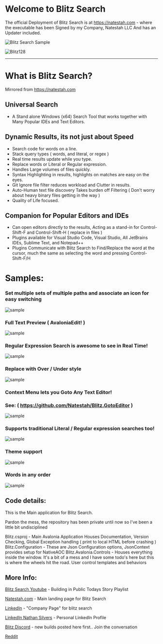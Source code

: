 # Welcome  to Blitz Search

The official Deployment of Blitz Search is at https://natestah.com - where the executable has been Signed by my Company, Natestah LLC And has an Updater included.

![Blitz Search Sample](https://blitzsearch.s3.us-east-2.amazonaws.com/BlitzPretty2x.png)

![Blitz128](https://github.com/Natestah/BlitzSearch/assets/11800697/dcd68d7f-da5c-4dae-bf8e-02b88e37cfa9)

---
# What is Blitz Search?

Mirrored from https://natestah.com

## Universal Search
* A Stand alone Windows (x64) Search Tool that works together with Many Popular IDEs and Text Editors.
## Dynamic Results, its not just about Speed
* Search code for words on a line.
* Stack query types ( words, and literal, or regex )
* Real time results update while you type.
* Replace words or Literal or Regular expression.
* Handles Large volumes of files quickly.
* Syntax Highlighting in results,  highlights on matches are easy on the eyes.
* Git Ignore file filter reduces workload and Clutter in results.
* Auto-Human text file discovery Takes burden off Filtering ( Don't worry about heavy binary files getting in the way )
* Quality of Life focused.
## Companion for Popular Editors and IDEs
* Can open editors directly to the results, Acting as a stand-in for Control-Shift-F  and Control-Shift-H ( replace in files )
* Plugins available for Visual Studio Code, Visual Studio, All JetBrains IDEs, Sublime Text, and Notepad++
* Plugins Communicate with Blitz Search to Find/Replace the word at the cursor, much the same as selecting the word and pressing Control-Shift-F/H

# Samples:


### Set multiple sets of multiple paths and associate an icon for easy switching 

![sample](https://blitzsearch.s3.us-east-2.amazonaws.com/ConfigurePaths.png)

### Full Text Preview ( AvaloniaEdit! )
![sample](https://blitzsearch.s3.us-east-2.amazonaws.com/FullTextPreview.png)

### Regular Expression Search is awesome to see in Real Time!
![sample](https://blitzsearch.s3.us-east-2.amazonaws.com/RegularExpression.png)

### Replace with Over / Under style
![sample](https://blitzsearch.s3.us-east-2.amazonaws.com/ReplaceText.png)

### Context Menu lets you Goto Any Text Editor!
### See: ( https://github.com/Natestah/Blitz.GotoEditor )
![sample](https://blitzsearch.s3.us-east-2.amazonaws.com/RightClickOptions.png)

### Supports traditional Literal / Regular expression searches too!
![sample](https://blitzsearch.s3.us-east-2.amazonaws.com/TraditionalLiteralSearch.png)

### Theme support
![sample](https://blitzsearch.s3.us-east-2.amazonaws.com/UsePopularThemes.png)

### Words in any order
![sample](https://blitzsearch.s3.us-east-2.amazonaws.com/WordsInAnyOrder.png)



## Code details:

This is the Main application for Blitz Search. 

Pardon the mess, the repository has been private until now so I've been a little bit undisciplined 

Blitz.csproj - Main Avalonia Application Houses Documentation, Version Checking, Global Exception handling ( print to local HTML before crashing )
Blitz.Configuration - These are Json Configuration options, JsonContext provides setup for NativeAOC
Blitz.Avalonia.Controls - Houses everything inside the window.  It's a bit of a mess and I have some todo's here but this is where the wheels hit the road.  User control templates and behaviors

## More Info:

[Blitz Search Youtube](https://youtube.com/playlist?list=PLDB5sR-xyaUb3991awUDA2ZFEvthqfjfg&si=otNpWusFuHGkC7FZ) - Building in Public Todays Story Playlist

[Natestah.com](https://natestah.com/) - Main landing page for Blitz Search

[LinkedIn](https://www.linkedin.com/company/blitz-search/) - "Company Page" for blitz search

[LinkedIn Nathan Silvers](www.linkedin.com/in/nathan-silvers-a17308a8) - Personal LinkedIn Profile

[Blitz Discord](https://discord.com/invite/UYPwQY9ngm) - new builds posted here first.. Join the conversation

[Reddit](https://www.reddit.com/r/BlitzSearch/)

